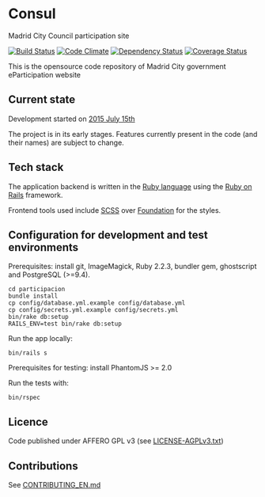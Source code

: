 # Consul

Madrid City Council participation site

[![Build Status](https://travis-ci.org/AyuntamientoMadrid/participacion.svg?branch=master)](https://travis-ci.org/AyuntamientoMadrid/participacion)
[![Code Climate](https://codeclimate.com/github/AyuntamientoMadrid/participacion/badges/gpa.svg)](https://codeclimate.com/github/AyuntamientoMadrid/participacion)
[![Dependency Status](https://gemnasium.com/AyuntamientoMadrid/participacion.svg)](https://gemnasium.com/AyuntamientoMadrid/participacion)
[![Coverage Status](https://coveralls.io/repos/AyuntamientoMadrid/participacion/badge.svg?branch=master&service=github)](https://coveralls.io/github/AyuntamientoMadrid/participacion?branch=master)

This is the opensource code repository of Madrid City government eParticipation website

## Current state

Development started on [2015 July 15th](https://github.com/AyuntamientoMadrid/participacion/commit/8db36308379accd44b5de4f680a54c41a0cc6fc6)

The project is in its early stages. Features currently present in the code (and their names) are subject to change.

## Tech stack

The application backend is written in the [Ruby language](https://www.ruby-lang.org/) using the [Ruby on Rails](http://rubyonrails.org/) framework.

Frontend tools used include [SCSS](http://sass-lang.com/) over [Foundation](http://foundation.zurb.com/) for the styles.

## Configuration for development and test environments

Prerequisites: install git, ImageMagick, Ruby 2.2.3, bundler gem, ghostscript and PostgreSQL (>=9.4).

```
cd participacion
bundle install
cp config/database.yml.example config/database.yml
cp config/secrets.yml.example config/secrets.yml
bin/rake db:setup
RAILS_ENV=test bin/rake db:setup
```

Run the app locally:
```
bin/rails s
```

Prerequisites for testing: install PhantomJS >= 2.0

Run the tests with:

```
bin/rspec
```

## Licence

Code published under AFFERO GPL v3 (see [LICENSE-AGPLv3.txt](LICENSE-AGPLv3.txt))

## Contributions

See [CONTRIBUTING_EN.md](CONTRIBUTING_EN.md)
